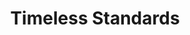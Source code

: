 ---
ee_id_thing: '150'
site: '1'
type: '2'
inv_num: 2010-087
add_credit:
url: 2010-087-timeless-standards-2
title: Timeless Standards
year: '2010'
display_year: '2010'
medium: Inkjet on Comtex
dims: 56 x 40 inches
pitch:
ps:
live_url:
youtube:
https://github.com/coryarcangel/alu:
imgs: timeless-standards-2010-087-full-cropped-database-ropac.jpg
subheading:
download:
commission:
related:
layout: things-i-made
---